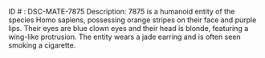 ID # : DSC-MATE-7875
Description: 7875 is a humanoid entity of the species Homo sapiens, possessing orange stripes on their face and purple lips. Their eyes are blue clown eyes and their head is blonde, featuring a wing-like protrusion. The entity wears a jade earring and is often seen smoking a cigarette.